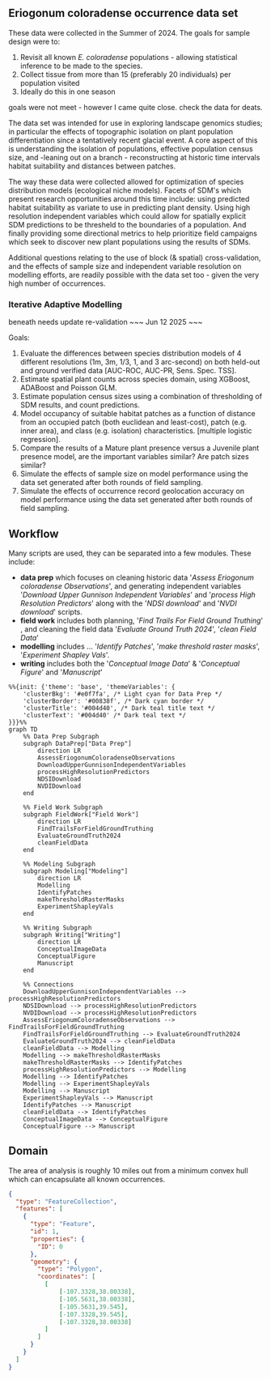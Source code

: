 ## Eriogonum coloradense occurrence data set

These data were collected in the Summer of 2024. 
The goals for sample design were to: 
  1) Revisit all known *E. coloradense* populations - allowing statistical inference to be made to the species. 
  2) Collect tissue from more than 15 (preferably 20 individuals) per population visited
  3) Ideally do this in one season

goals were not meet - however I came quite close. check the data for deats.  

The data set was intended for use in exploring landscape genomics studies; in particular the effects of topographic isolation on plant population differentiation since a tentatively recent glacial event. 
A core aspect of this is understanding the isolation of populations, effective population census size, and -leaning out on a branch - reconstructing at historic time intervals habitat suitability and distances between patches. 

The way these data were collected allowed for optimization of species distribution models (ecological niche models). 
Facets of SDM's which present research opportunities around this time include: using predicted habitat suitability as  variate to use in predicting plant density. 
Using high resolution independent variables which could allow for spatially explicit SDM predictions to be thresheld to the boundaries of a population. 
And finally providing some directional metrics to help prioritize field campaigns which seek to discover new plant populations using the results of SDMs. 

Additional questions relating to the use of block (& spatial) cross-validation, and the effects of sample size and independent variable resolution on modelling efforts, are readily possible with the data set too - given the very high number of occurrences. 

### Iterative Adaptive Modelling 

beneath needs update re-validation ~~~ Jun 12 2025 ~~~

Goals:

1) Evaluate the differences between species distribution models of 4 different resolutions (1m, 3m, 1/3, 1, and 3 arc-second) on both held-out and ground verified data [AUC-ROC, AUC-PR, Sens. Spec. TSS].  
2) Estimate spatial plant counts across species domain, using XGBoost, ADABoost and Poisson GLM. 
3) Estimate population census sizes using a combination of thresholding of SDM results, and count predictions. 
4) Model occupancy of suitable habitat patches as a function of distance from an occupied patch (both euclidean and least-cost), patch (e.g. inner area), and class (e.g. isolation) characteristics. [multiple logistic regression]. 
5) Compare the results of a Mature plant presence versus a Juvenile plant presence model, are the important  variables similar? Are patch sizes similar? 
6) Simulate the effects of sample size on model performance using the data set generated after both rounds of field sampling. 
7) Simulate the effects of occurrence record geolocation accuracy on model performance using the data set generated after both rounds of field sampling. 

## Workflow

Many scripts are used, they can be separated into a few modules. 
These include:  
- **data prep** which focuses on cleaning historic data '*Assess Eriogonum coloradense Observations*', and generating independent variables '*Download Upper Gunnison Independent Variables*' and '*process High Resolution Predictors*' along with the '*NDSI download*' and '*NVDI download*' scripts.  
- **field work** includes both planning, '*Find Trails For Field Ground Truthing*' ,  and cleaning the field data '*Evaluate Ground Truth 2024*', '*clean Field Data*'
- **modelling** includes ... '*Identify Patches*', '*make threshold raster masks*', '*Experiment Shapley Vals*'. 
- **writing** includes both the '*Conceptual Image Data*' & '*Conceptual Figure*' and '*Manuscript*'

```mermaid
%%{init: {'theme': 'base', 'themeVariables': {
    'clusterBkg': '#e0f7fa', /* Light cyan for Data Prep */
    'clusterBorder': '#00838f', /* Dark cyan border */
    'clusterTitle': '#004d40', /* Dark teal title text */
    'clusterText': '#004d40' /* Dark teal text */
}}}%%
graph TD
    %% Data Prep Subgraph
    subgraph DataPrep["Data Prep"]
        direction LR
        AssessEriogonumColoradenseObservations
        DownloadUpperGunnisonIndependentVariables
        processHighResolutionPredictors
        NDSIDownload
        NVDIDownload
    end

    %% Field Work Subgraph
    subgraph FieldWork["Field Work"]
        direction LR
        FindTrailsForFieldGroundTruthing
        EvaluateGroundTruth2024
        cleanFieldData
    end

    %% Modeling Subgraph
    subgraph Modeling["Modeling"]
        direction LR
        Modelling
        IdentifyPatches
        makeThresholdRasterMasks
        ExperimentShapleyVals
    end

    %% Writing Subgraph
    subgraph Writing["Writing"]
        direction LR
        ConceptualImageData
        ConceptualFigure
        Manuscript
    end

    %% Connections
    DownloadUpperGunnisonIndependentVariables --> processHighResolutionPredictors
    NDSIDownload --> processHighResolutionPredictors
    NVDIDownload --> processHighResolutionPredictors
    AssessEriogonumColoradenseObservations --> FindTrailsForFieldGroundTruthing
    FindTrailsForFieldGroundTruthing --> EvaluateGroundTruth2024
    EvaluateGroundTruth2024 --> cleanFieldData
    cleanFieldData --> Modelling
    Modelling --> makeThresholdRasterMasks
    makeThresholdRasterMasks --> IdentifyPatches
    processHighResolutionPredictors --> Modelling
    Modelling --> IdentifyPatches
    Modelling --> ExperimentShapleyVals
    Modelling --> Manuscript
    ExperimentShapleyVals --> Manuscript
    IdentifyPatches --> Manuscript
    cleanFieldData --> IdentifyPatches
    ConceptualImageData --> ConceptualFigure
    ConceptualFigure --> Manuscript
```

## Domain

The area of analysis is roughly 10 miles out from a minimum convex hull which can encapsulate all known occurrences. 

```geojson
{
  "type": "FeatureCollection",
  "features": [
    {
      "type": "Feature",
      "id": 1,
      "properties": {
        "ID": 0
      },
      "geometry": {
        "type": "Polygon",
        "coordinates": [
          [
              [-107.3328,38.00338],
              [-105.5631,38.00338],
              [-105.5631,39.545],
              [-107.3328,39.545],
              [-107.3328,38.00338]
          ]
        ]
      }
    }
  ]
}
```

